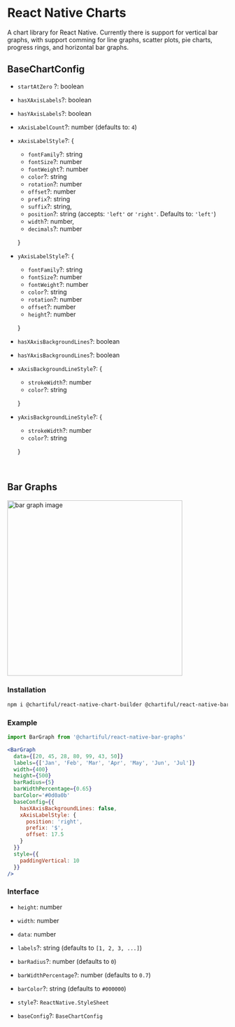 # React Native Charts

A chart library for React Native. Currently there is support for vertical bar graphs, with support comming for line graphs, scatter plots, pie charts, progress rings, and horizontal bar graphs.

## BaseChartConfig

- `startAtZero` ?: boolean

- `hasXAxisLabels`?: boolean

- `hasYAxisLabels`?: boolean

- `xAxisLabelCount`?: number (defaults to: `4`)

- `xAxisLabelStyle`?: {
    - `fontFamily`?: string
    - `fontSize`?: number
    - `fontWeight`?: number
    - `color`?: string
    - `rotation`?: number
    - `offset`?: number
    - `prefix`?: string
    - `suffix`?: string,
    - `position`?: string (accepts: `'left'` or `'right'`. Defaults to: `'left'`)
    - `width`?: number,
    - `decimals`?: number
  
  }
  
- `yAxisLabelStyle`?: {
    - `fontFamily`?: string
    - `fontSize`?: number
    - `fontWeight`?: number
    - `color`?: string
    - `rotation`?: number
    - `offset`?: number
    - `height`?: number
    
  }

- `hasXAxisBackgroundLines`?: boolean

- `hasYAxisBackgroundLines`?: boolean

- `xAxisBackgroundLineStyle`?: {
    - `strokeWidth`?: number
    - `color`?: string
    
  }
  
- `yAxisBackgroundLineStyle`?: {
    - `strokeWidth`?: number
    - `color`?: string
    
  }
  
<br>

## Bar Graphs

<img src="https://seanwatters.io/images/@chartiful-react-native-bar-charts.png" height="400px" alt="bar graph image">

### Installation

```bash
npm i @chartiful/react-native-chart-builder @chartiful/react-native-bar-graphs
```

### Example

```jsx
import BarGraph from '@chartiful/react-native-bar-graphs'

<BarGraph
  data={[20, 45, 28, 80, 99, 43, 50]}
  labels={['Jan', 'Feb', 'Mar', 'Apr', 'May', 'Jun', 'Jul']}
  width={400}
  height={500}
  barRadius={5}
  barWidthPercentage={0.65}
  barColor='#0d0a0b'
  baseConfig={{
    hasXAxisBackgroundLines: false,
    xAxisLabelStyle: {
      position: 'right',
      prefix: '$',
      offset: 17.5
    }
  }}
  style={{
    paddingVertical: 10
  }}
/>
```

### Interface

- `height`: number

- `width`: number

- `data`: <Array>number
  
- `labels`?: <Array>string  (defaults to `[1, 2, 3, ...]`)
  
- `barRadius`?: number  (defaults to `0`)

- `barWidthPercentage`?: number  (defaults to `0.7`)

- `barColor`?: string  (defaults to `#000000`)

- `style`?: `ReactNative.StyleSheet`

- `baseConfig`?: `BaseChartConfig`
